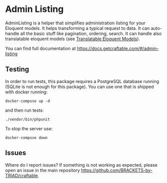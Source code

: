 # Admin Listing

AdminListing is a helper that simplifies administration listing for your Eloquent models. It helps transforming a typical request to data. It can auto-handle all the basic stuff like pagination, ordering, search. It can handle also translatable eloquent models (see [Translatable Eloquent Models](https://docs.savannabits.sk/#/translatable#make-your-model-translatable)).

You can find full documentation at https://docs.getcraftable.com/#/admin-listing

## Testing

In order to run tests, this package requires a PostgreSQL database running (SQLite is not enough for this package). You can use one that is shipped with docker running:

```
docker-compose up -d
``` 

and then run tests:

```
./vendor/bin/phpunit
```

To stop the server use:

```
docker-compose down
```

## Issues
Where do I report issues?
If something is not working as expected, please open an issue in the main repository https://github.com/BRACKETS-by-TRIAD/craftable.
